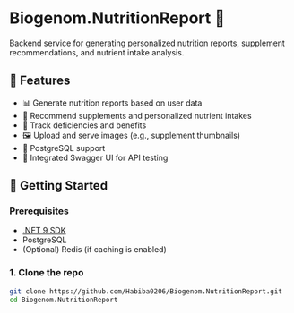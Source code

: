 # Biogenom.NutritionReport 🥦

Backend service for generating personalized nutrition reports, supplement recommendations, and nutrient intake analysis.

## 🔧 Features

- 📊 Generate nutrition reports based on user data
- 💊 Recommend supplements and personalized nutrient intakes
- 🌿 Track deficiencies and benefits
- 🖼 Upload and serve images (e.g., supplement thumbnails)
- 🐘 PostgreSQL support
- 🧪 Integrated Swagger UI for API testing

## 🏁 Getting Started

### Prerequisites

- [.NET 9 SDK](https://dotnet.microsoft.com/en-us/download/dotnet/9.0)
- PostgreSQL
- (Optional) Redis (if caching is enabled)

### 1. Clone the repo

```bash
git clone https://github.com/Habiba0206/Biogenom.NutritionReport.git
cd Biogenom.NutritionReport
